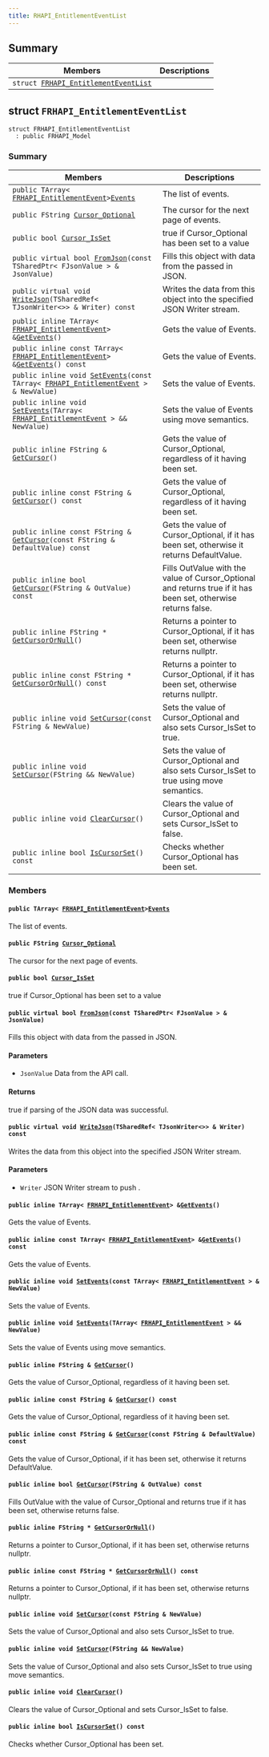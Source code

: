 ```yaml
---
title: RHAPI_EntitlementEventList
---
```


## Summary

 Members                        | Descriptions                                
--------------------------------|---------------------------------------------
`struct `[`FRHAPI_EntitlementEventList`](#structFRHAPI__EntitlementEventList) | 

## struct `FRHAPI_EntitlementEventList` <a id="structFRHAPI__EntitlementEventList"></a>

```
struct FRHAPI_EntitlementEventList
  : public FRHAPI_Model
```

### Summary

 Members                        | Descriptions                                
--------------------------------|---------------------------------------------
`public TArray< `[`FRHAPI_EntitlementEvent`](RHAPI_EntitlementEvent.md#structFRHAPI__EntitlementEvent)` > `[`Events`](#structFRHAPI__EntitlementEventList_1a3f05027a0a92306457e4e110ac0bb94f) | The list of events.
`public FString `[`Cursor_Optional`](#structFRHAPI__EntitlementEventList_1a408ef5f5bcc7a30ccd70aef3dc2b725b) | The cursor for the next page of events.
`public bool `[`Cursor_IsSet`](#structFRHAPI__EntitlementEventList_1ac03319ea77109225c8aab85baac83423) | true if Cursor_Optional has been set to a value
`public virtual bool `[`FromJson`](#structFRHAPI__EntitlementEventList_1ad02c5e9cf0c7f78082a43a7c6df53f82)`(const TSharedPtr< FJsonValue > & JsonValue)` | Fills this object with data from the passed in JSON.
`public virtual void `[`WriteJson`](#structFRHAPI__EntitlementEventList_1a33f1ede9d86a914b9ef81fee84d8b29e)`(TSharedRef< TJsonWriter<>> & Writer) const` | Writes the data from this object into the specified JSON Writer stream.
`public inline TArray< `[`FRHAPI_EntitlementEvent`](RHAPI_EntitlementEvent.md#structFRHAPI__EntitlementEvent)` > & `[`GetEvents`](#structFRHAPI__EntitlementEventList_1a8013cde2cf4350616ed670ab98d5b3d4)`()` | Gets the value of Events.
`public inline const TArray< `[`FRHAPI_EntitlementEvent`](RHAPI_EntitlementEvent.md#structFRHAPI__EntitlementEvent)` > & `[`GetEvents`](#structFRHAPI__EntitlementEventList_1a88b1e46345294753cdd0aa133e46e1f0)`() const` | Gets the value of Events.
`public inline void `[`SetEvents`](#structFRHAPI__EntitlementEventList_1ab93fb31f064e847fd1bf83fa2e0f726d)`(const TArray< `[`FRHAPI_EntitlementEvent`](RHAPI_EntitlementEvent.md#structFRHAPI__EntitlementEvent)` > & NewValue)` | Sets the value of Events.
`public inline void `[`SetEvents`](#structFRHAPI__EntitlementEventList_1a5819169e8082c2546bbe8adb48fd2023)`(TArray< `[`FRHAPI_EntitlementEvent`](RHAPI_EntitlementEvent.md#structFRHAPI__EntitlementEvent)` > && NewValue)` | Sets the value of Events using move semantics.
`public inline FString & `[`GetCursor`](#structFRHAPI__EntitlementEventList_1a8e178f8383eb98bcfc2bbbb62c21300f)`()` | Gets the value of Cursor_Optional, regardless of it having been set.
`public inline const FString & `[`GetCursor`](#structFRHAPI__EntitlementEventList_1ae893bb04a293f12468aa5bbc455acc76)`() const` | Gets the value of Cursor_Optional, regardless of it having been set.
`public inline const FString & `[`GetCursor`](#structFRHAPI__EntitlementEventList_1a0162673f909d7f63d25d36fc5827aa0f)`(const FString & DefaultValue) const` | Gets the value of Cursor_Optional, if it has been set, otherwise it returns DefaultValue.
`public inline bool `[`GetCursor`](#structFRHAPI__EntitlementEventList_1aa85c0365ed689379000cfa35e2dc55a9)`(FString & OutValue) const` | Fills OutValue with the value of Cursor_Optional and returns true if it has been set, otherwise returns false.
`public inline FString * `[`GetCursorOrNull`](#structFRHAPI__EntitlementEventList_1ad7b540def8476ebe0bb6c7070b2fceb0)`()` | Returns a pointer to Cursor_Optional, if it has been set, otherwise returns nullptr.
`public inline const FString * `[`GetCursorOrNull`](#structFRHAPI__EntitlementEventList_1a59ec5c41978bc16804aba82f5f5da04c)`() const` | Returns a pointer to Cursor_Optional, if it has been set, otherwise returns nullptr.
`public inline void `[`SetCursor`](#structFRHAPI__EntitlementEventList_1aad3eb200ef55d113aea11a8e19609c23)`(const FString & NewValue)` | Sets the value of Cursor_Optional and also sets Cursor_IsSet to true.
`public inline void `[`SetCursor`](#structFRHAPI__EntitlementEventList_1a5cf732a8165b81e2ddde2435ad36cc3d)`(FString && NewValue)` | Sets the value of Cursor_Optional and also sets Cursor_IsSet to true using move semantics.
`public inline void `[`ClearCursor`](#structFRHAPI__EntitlementEventList_1ad53ca1646a6b5f74c4fcc9fd64d63c0f)`()` | Clears the value of Cursor_Optional and sets Cursor_IsSet to false.
`public inline bool `[`IsCursorSet`](#structFRHAPI__EntitlementEventList_1a495d29458e447466a5d54cabb0559b5b)`() const` | Checks whether Cursor_Optional has been set.

### Members

#### `public TArray< `[`FRHAPI_EntitlementEvent`](RHAPI_EntitlementEvent.md#structFRHAPI__EntitlementEvent)` > `[`Events`](#structFRHAPI__EntitlementEventList_1a3f05027a0a92306457e4e110ac0bb94f) <a id="structFRHAPI__EntitlementEventList_1a3f05027a0a92306457e4e110ac0bb94f"></a>

The list of events.

#### `public FString `[`Cursor_Optional`](#structFRHAPI__EntitlementEventList_1a408ef5f5bcc7a30ccd70aef3dc2b725b) <a id="structFRHAPI__EntitlementEventList_1a408ef5f5bcc7a30ccd70aef3dc2b725b"></a>

The cursor for the next page of events.

#### `public bool `[`Cursor_IsSet`](#structFRHAPI__EntitlementEventList_1ac03319ea77109225c8aab85baac83423) <a id="structFRHAPI__EntitlementEventList_1ac03319ea77109225c8aab85baac83423"></a>

true if Cursor_Optional has been set to a value

#### `public virtual bool `[`FromJson`](#structFRHAPI__EntitlementEventList_1ad02c5e9cf0c7f78082a43a7c6df53f82)`(const TSharedPtr< FJsonValue > & JsonValue)` <a id="structFRHAPI__EntitlementEventList_1ad02c5e9cf0c7f78082a43a7c6df53f82"></a>

Fills this object with data from the passed in JSON.

#### Parameters
* `JsonValue` Data from the API call.

#### Returns
true if parsing of the JSON data was successful.

#### `public virtual void `[`WriteJson`](#structFRHAPI__EntitlementEventList_1a33f1ede9d86a914b9ef81fee84d8b29e)`(TSharedRef< TJsonWriter<>> & Writer) const` <a id="structFRHAPI__EntitlementEventList_1a33f1ede9d86a914b9ef81fee84d8b29e"></a>

Writes the data from this object into the specified JSON Writer stream.

#### Parameters
* `Writer` JSON Writer stream to push .

#### `public inline TArray< `[`FRHAPI_EntitlementEvent`](RHAPI_EntitlementEvent.md#structFRHAPI__EntitlementEvent)` > & `[`GetEvents`](#structFRHAPI__EntitlementEventList_1a8013cde2cf4350616ed670ab98d5b3d4)`()` <a id="structFRHAPI__EntitlementEventList_1a8013cde2cf4350616ed670ab98d5b3d4"></a>

Gets the value of Events.

#### `public inline const TArray< `[`FRHAPI_EntitlementEvent`](RHAPI_EntitlementEvent.md#structFRHAPI__EntitlementEvent)` > & `[`GetEvents`](#structFRHAPI__EntitlementEventList_1a88b1e46345294753cdd0aa133e46e1f0)`() const` <a id="structFRHAPI__EntitlementEventList_1a88b1e46345294753cdd0aa133e46e1f0"></a>

Gets the value of Events.

#### `public inline void `[`SetEvents`](#structFRHAPI__EntitlementEventList_1ab93fb31f064e847fd1bf83fa2e0f726d)`(const TArray< `[`FRHAPI_EntitlementEvent`](RHAPI_EntitlementEvent.md#structFRHAPI__EntitlementEvent)` > & NewValue)` <a id="structFRHAPI__EntitlementEventList_1ab93fb31f064e847fd1bf83fa2e0f726d"></a>

Sets the value of Events.

#### `public inline void `[`SetEvents`](#structFRHAPI__EntitlementEventList_1a5819169e8082c2546bbe8adb48fd2023)`(TArray< `[`FRHAPI_EntitlementEvent`](RHAPI_EntitlementEvent.md#structFRHAPI__EntitlementEvent)` > && NewValue)` <a id="structFRHAPI__EntitlementEventList_1a5819169e8082c2546bbe8adb48fd2023"></a>

Sets the value of Events using move semantics.

#### `public inline FString & `[`GetCursor`](#structFRHAPI__EntitlementEventList_1a8e178f8383eb98bcfc2bbbb62c21300f)`()` <a id="structFRHAPI__EntitlementEventList_1a8e178f8383eb98bcfc2bbbb62c21300f"></a>

Gets the value of Cursor_Optional, regardless of it having been set.

#### `public inline const FString & `[`GetCursor`](#structFRHAPI__EntitlementEventList_1ae893bb04a293f12468aa5bbc455acc76)`() const` <a id="structFRHAPI__EntitlementEventList_1ae893bb04a293f12468aa5bbc455acc76"></a>

Gets the value of Cursor_Optional, regardless of it having been set.

#### `public inline const FString & `[`GetCursor`](#structFRHAPI__EntitlementEventList_1a0162673f909d7f63d25d36fc5827aa0f)`(const FString & DefaultValue) const` <a id="structFRHAPI__EntitlementEventList_1a0162673f909d7f63d25d36fc5827aa0f"></a>

Gets the value of Cursor_Optional, if it has been set, otherwise it returns DefaultValue.

#### `public inline bool `[`GetCursor`](#structFRHAPI__EntitlementEventList_1aa85c0365ed689379000cfa35e2dc55a9)`(FString & OutValue) const` <a id="structFRHAPI__EntitlementEventList_1aa85c0365ed689379000cfa35e2dc55a9"></a>

Fills OutValue with the value of Cursor_Optional and returns true if it has been set, otherwise returns false.

#### `public inline FString * `[`GetCursorOrNull`](#structFRHAPI__EntitlementEventList_1ad7b540def8476ebe0bb6c7070b2fceb0)`()` <a id="structFRHAPI__EntitlementEventList_1ad7b540def8476ebe0bb6c7070b2fceb0"></a>

Returns a pointer to Cursor_Optional, if it has been set, otherwise returns nullptr.

#### `public inline const FString * `[`GetCursorOrNull`](#structFRHAPI__EntitlementEventList_1a59ec5c41978bc16804aba82f5f5da04c)`() const` <a id="structFRHAPI__EntitlementEventList_1a59ec5c41978bc16804aba82f5f5da04c"></a>

Returns a pointer to Cursor_Optional, if it has been set, otherwise returns nullptr.

#### `public inline void `[`SetCursor`](#structFRHAPI__EntitlementEventList_1aad3eb200ef55d113aea11a8e19609c23)`(const FString & NewValue)` <a id="structFRHAPI__EntitlementEventList_1aad3eb200ef55d113aea11a8e19609c23"></a>

Sets the value of Cursor_Optional and also sets Cursor_IsSet to true.

#### `public inline void `[`SetCursor`](#structFRHAPI__EntitlementEventList_1a5cf732a8165b81e2ddde2435ad36cc3d)`(FString && NewValue)` <a id="structFRHAPI__EntitlementEventList_1a5cf732a8165b81e2ddde2435ad36cc3d"></a>

Sets the value of Cursor_Optional and also sets Cursor_IsSet to true using move semantics.

#### `public inline void `[`ClearCursor`](#structFRHAPI__EntitlementEventList_1ad53ca1646a6b5f74c4fcc9fd64d63c0f)`()` <a id="structFRHAPI__EntitlementEventList_1ad53ca1646a6b5f74c4fcc9fd64d63c0f"></a>

Clears the value of Cursor_Optional and sets Cursor_IsSet to false.

#### `public inline bool `[`IsCursorSet`](#structFRHAPI__EntitlementEventList_1a495d29458e447466a5d54cabb0559b5b)`() const` <a id="structFRHAPI__EntitlementEventList_1a495d29458e447466a5d54cabb0559b5b"></a>

Checks whether Cursor_Optional has been set.

